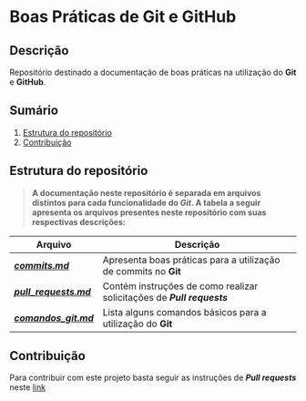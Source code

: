 # Boas Práticas de Git e GitHub


## Descrição

Repositório destinado a documentação de boas práticas na utilização do **Git** e **GitHub**.


## Sumário

1. [Estrutura do repositório](https://github.com/danilodiascs/Boas-Praticas-de-Git-e-GitHub?tab=readme-ov-file##estrutura-do-repositório) 
2. [Contribuição](https://github.com/danilodiascs/Boas-Praticas-de-Git-e-GitHub?tab=readme-ov-file#contribuição)


## Estrutura do repositório

> **A documentação neste repositório é separada em arquivos distintos para cada funcionalidade do ***Git***. A tabela a seguir apresenta os arquivos presentes neste repositório com suas respectivas descrições:** 

Arquivo | Descrição
----|----
[***commits.md***](https://github.com/danilodiascs/Boas-Praticas-de-Git-e-GitHub/blob/master/docs/commits.md) | Apresenta boas práticas para a utilização de commits no **Git**
[***pull_requests.md***](https://github.com/danilodiascs/Boas-Praticas-de-Git-e-GitHub/blob/master/docs/pull_requests.md) | Contém instruções de como realizar solicitações de ***Pull requests***
[***comandos_git.md***](https://gist.github.com/danilodiascs/97c98d1a3b25bd08176321f7afc6acef) | Lista alguns comandos básicos para a utilização do **Git**


## Contribuição

Para contribuir com este projeto basta seguir as instruções de ***Pull requests*** neste [link](https://github.com/danilodiascs/Boas-Praticas-de-Git-e-GitHub/blob/master/docs/pull_requests.md)